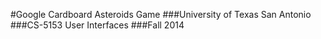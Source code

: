 #Google Cardboard Asteroids Game
###University of Texas San Antonio
###CS-5153 User Interfaces
###Fall 2014



